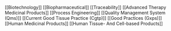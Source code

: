 [[Biotechnology]]
[[Biopharmaceutical]]
[[Traceability]]
[[Advanced Therapy Medicinal Products]]
[[Process Engineering]]
[[Quality Management System (Qms)]]
[[Current Good Tissue Practice (Cgtp)]]
[[Good Practices (Gxps)]]
[[Human Medicinal Products]]
[[Human Tissue- And Cell-based Products]]
